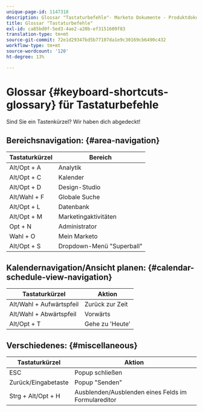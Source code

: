 ```yaml
---
unique-page-id: 1147318
description: Glossar "Tastaturbefehle"- Marketo Dokumente - Produktdokumentation
title: Glossar "Tastaturbefehle"
exl-id: ca85bd0f-5ed3-4ae2-a20b-ef3151609f83
translation-type: tm+mt
source-git-commit: 72e1d29347bd5b77107da1e9c30169cb6490c432
workflow-type: tm+mt
source-wordcount: '120'
ht-degree: 13%

---
```


# Glossar {#keyboard-shortcuts-glossary} für Tastaturbefehle

Sind Sie ein Tastenkürzel? Wir haben dich abgedeckt!

## Bereichsnavigation: {#area-navigation}

| Tastaturkürzel | Bereich |
|---|---|
| Alt/Opt + A | Analytik |
| Alt/Opt + C | Kalender |
| Alt/Opt + D | Design-Studio |
| Alt/Wahl + F | Globale Suche |
| Alt/Opt + L | Datenbank |
| Alt/Opt + M | Marketingaktivitäten |
| Opt + N | Administrator |
| Wahl + O | Mein Marketo |
| Alt/Opt + S | Dropdown-Menü &quot;Superball&quot; |

## Kalendernavigation/Ansicht planen:  {#calendar-schedule-view-navigation}

| Tastaturkürzel | Aktion |
|---|---|
| Alt/Wahl + Aufwärtspfeil | Zurück zur Zeit |
| Alt/Wahl + Abwärtspfeil | Vorwärts |
| Alt/Opt + T | Gehe zu &#39;Heute&#39; |

## Verschiedenes: {#miscellaneous}

| Tastaturkürzel | Aktion |
|---|---|
| ESC | Popup schließen |
| Zurück/Eingabetaste | Popup &quot;Senden&quot; |
| Strg + Alt/Opt + H | Ausblenden/Ausblenden eines Felds im Formulareditor |
